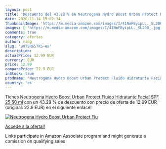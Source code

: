 ```yaml
---
layout: post
title: 'Descuento del 43.28 % en Neutrogena Hydro Boost Urban Protect Flu'
date: 2020-11-14 15:02:34
thumbnailImage: 'https://m.media-amazon.com/images/I/41NoFByipLL._SL200_.jpg'
images: [ 'https://m.media-amazon.com/images/I/41NoFByipLL._SL200_.jpg' ]
comments: true
category: ofertas
author: ring
slug: 'B075RG5TKS-es'
description:
actualPrice: 12.99 EUR
currency: EUR
price: 12.99
comparePrice: 22.9 EUR
inStock: true
prodname: 'Neutrogena Hydro Boost Urban Protect Fluido Hidratante Facial SPF 25  50 ml'
country: 'es'
---
```


Tienes [Neutrogena Hydro Boost Urban Protect Fluido Hidratante Facial SPF 25  50 ml](https://www.amazon.es/dp/B075RG5TKS/?tag=tolees-21) con un 43.28 % de descuento con precio de oferta de 12.99 EUR (original: 22.9 EUR) en el siguiente enlace!

[![Neutrogena Hydro Boost Urban Protect Flu](https://m.media-amazon.com/images/I/41NoFByipLL._SL200_.jpg)](https://www.amazon.es/dp/B075RG5TKS/?tag=tolees-21)

[Accede a la oferta!!](https://www.amazon.es/dp/B075RG5TKS/?tag=tolees-21)

Links participate in Amazon Associate program and might generate a comission on qualifying sales


